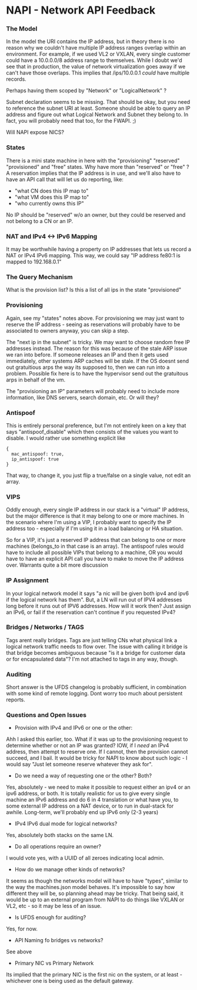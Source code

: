 # NAPI - Network API Feedback


### The Model

In the model the URI contains the IP address, but in theory there is no reason
why we couldn't have multiple IP address ranges overlap within an environment.
For example, if we used VL2 or VXLAN, every single customer could have a
10.0.0.0/8 address range to themselves. While I doubt we'd see that in
production, the value of network virtualization goes away if we can't have those
overlaps. This implies that /ips/10.0.0.1 *could* have multiple records.

Perhaps having them scoped by "Network" or "LogicalNetwork" ?

Subnet declaration seems to be missing. That should be okay, but you need to
reference the subnet URI at least. Someone should be able to query an IP address
and figure out what Logical Network and Subnet they belong to. In fact, you will
probably need that too, for the FWAPI. ;)

Will NAPI expose NICS?


### States

There is a mini state machine in here with the "provisioning" "reserved"
"provisioned" and "free" states. Why have more than "reserved" or "free" ? 
A reservation implies that the IP address is in use, and we'll also have to have
an API call that will let us do reporting, like:
 * "what CN does this IP map to"
 * "what VM does this IP map to"
 * "who currently owns this IP"

No IP should be "reserved" w/o an owner, but they could be reserved and not
belong to a CN or an IP.


### NAT and IPv4 <-> IPv6 Mapping

It may be worthwhile having a property on IP addresses that lets us record a NAT
or IPv4 IPv6 mapping. This way, we could say "IP address fe80:1 is mapped to
192.168.0.1"

### The Query Mechanism

What is the provision list?
Is this a list of all ips in the state "provisioned"

### Provisioning

Again, see my "states" notes above. 
For provisioning we may just want to reserve the IP address - seeing as
reservations will probably have to be associated to owners anyway, you can skip
a step.

The "next ip in the subnet" is tricky. We may want to choose random free IP
addresses instead. The reason for this was because of the stale ARP issue we ran
into before. If someone releases an IP and then it gets used immediately, other
systems ARP caches will be stale. If the OS doesnt send out gratuitious arps the
way its supposed to, then we can run into a problem. Possible fix here is to
have the hypervisor send out the gratuitous arps in behalf of the vm.

The "provisioning an IP" parameters will probably need to include more
information, like DNS servers, search domain, etc. Or will they?

### Antispoof

This is entirely personal preference, but I'm not entirely keen on a key that
says "antispoof_disable" which then consists of the values you want to disable.
I would rather use something explicit like 

    { 
      mac_antispoof: true,
      ip_antispoof: true 
    }

That way, to change it, you just flip a true/false on a single value, not edit
an array. 

### VIPS

Oddly enough, every single IP address in our stack is a "virtual" IP address,
but the major difference is that it may belong to one or more machines. In the
scenario where I'm using a VIP, I probably want to specify the IP address too -
especially if I'm using it in a load balancing or HA situation.

So for a VIP, it's just a reserved IP address that can belong to one or more
machines (belongs_to in that case is an array). The antispoof rules
would have to include all possible VIPs that belong to a machine, OR you would
have to have an explicit API call you have to make to move the IP address over.
Warrants quite a bit more discussion

### IP Assignment

In your logical network model it says "a nic will be given both ipv4 and ipv6 if
the logical network has them". But, a LN will run out of IPV4 addresses long
before it runs out of IPV6 addresses. How will it work then? Just assign an
IPv6, or fail if the reservation can't continue if you requested IPv4?

### Bridges / Networks / TAGS

Tags arent really bridges. Tags are just telling CNs what physical link a
logical network traffic needs to flow over. The issue with calling it bridge is
that bridge becomes ambiguous because "is it a bridge for customer data or for
encapsulated data"? I'm not attached to tags in any way, though.

### Auditing 

Short answer is the UFDS changelog is probably sufficient, in combination with
some kind of remote logging. Dont worry too much about persistent reports. 

### Questions and Open Issues

* Provision with IPv4 and IPv6 or one or the other:

Ahh I asked this earlier, too. What if it was up to the provisioning request to
determine whether or not an IP was granted? IOW, if I *need* an IPv4 address,
then attempt to reserve one. If I cannot, then the provision cannot succeed, and
I bail. It would be tricky for NAPI to know about such logic - I would say "Just
let someone reserve whatever they ask for".

* Do we need a way of requesting one or the other? Both?

Yes, absolutely - we need to make it possible to request either an ipv4 or an
ipv6 address, or both. It is totally realistic for us to give every single
machine an IPv6 address and do 6 in 4 translation or what have you, to some
external IP address on a NAT device, or to run in dual-stack for awhile.
Long-term, we'll probably end up IPv6 only (2-3 years)

* IPv4 IPv6 dual mode for logical networks?

Yes, absolutely both stacks on the same LN.

* Do all operations require an owner?

I would vote yes, with a UUID of all zeroes indicating local admin.

* How do we manage other kinds of networks?

It seems as though the networks model will have to have "types", similar to the
way the machines.json model behaves. It's impossible to say how different they
will be, so planning ahead may be tricky. That being said, it would be up to an
external program from NAPI to do things like VXLAN or VL2, etc - so it may be
less of an issue.

* Is UFDS enough for auditing?

Yes, for now.

* API Naming fo bridges vs networks?

See above

* Primary NIC vs Primary Network

Its implied that the primary NIC is the first nic on the system, or at least -
whichever one is being used as the default gateway. 
